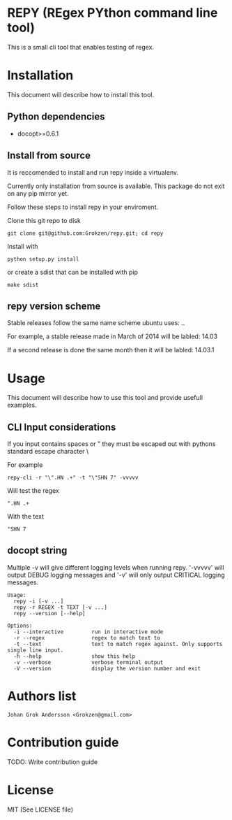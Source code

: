 # REPY (REgex PYthon command line tool)

This is a small cli tool that enables testing of regex.



# Installation

This document will describe how to install this tool.



## Python dependencies

 - docopt>=0.6.1



## Install from source

It is reccomended to install and run repy inside a virtualenv.

Currently only installation from source is available. This package do not exit on any pip mirror yet.

Follow these steps to install repy in your enviroment.

Clone this git repo to disk

```shell
git clone git@github.com:Grokzen/repy.git; cd repy
```

Install with

```shell
python setup.py install
```

or create a sdist that can be installed with pip

```shell
make sdist
```



## repy version scheme

Stable releases follow the same name scheme ubuntu uses: <year>.<month>.<minor-release>

For example, a stable release made in March of 2014 will be labled: 14.03

If a second release is done the same month then it will be labled: 14.03.1




# Usage

This document will describe how to use this tool and provide usefull examples.



## CLI Input considerations

If you input contains spaces or " they must be escaped out with pythons standard escape character \

For example

```Shell
repy-cli -r "\".HN .+" -t "\"SHN 7" -vvvvv
```

Will test the regex

```
".HN .+
```

With the text

```
"SHN 7
```



## docopt string

Multiple -v will give different logging levels when running repy. '-vvvvv' will output DEBUG logging messages and '-v' will only output CRITICAL logging messages.

```
Usage:
  repy -i [-v ...]
  repy -r REGEX -t TEXT [-v ...]
  repy --version [--help]

Options:
  -i --interactive         run in interactive mode
  -r --regex               regex to match text to
  -t --text                text to match regex against. Only supports single line input.
  -h --help                show this help
  -v --verbose             verbose terminal output
  -V --version             display the version number and exit
```



# Authors list

```
Johan Grok Andersson <Grokzen@gmail.com>
```



# Contribution guide

TODO: Write contribution guide



# License

MIT (See LICENSE file)
